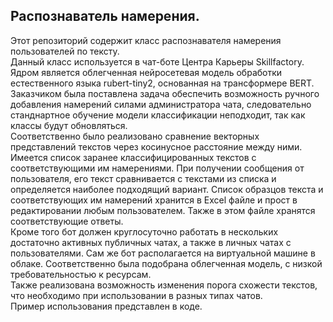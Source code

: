 ## Распознаватель намерения. 
Этот репозиторий содержит класс распознавателя намерения пользователей по тексту.  
Данный класс используется в чат-боте Центра Карьеры Skillfactory. Ядром является облегченная нейросетевая модель обработки естественного языка rubert-tiny2, основанная на трансформере BERT.  
Заказчиком была поставлена задача обеспечить возможность ручного добавления намерений силами администратора чата, следовательно станднартное обучение модели классификации неподходит, так как классы будут обновляться.  
Соответственно было реализовано сравнение векторных представлений текстов через косинусное расстояние между ними. Имеется список заранее классифицированных текстов с соответствующими им намерениями. При получении сообщения от  пользователя, его текст сравнивается с текстами из списка и определяется наиболее подходящий вариант. Список образцов текста и соответствующих им намерений хранится в Excel файле и прост в редактировании любым пользователем. Также в этом файле хранятся соответствующие ответы.  
Кроме того бот должен круглосуточно работать в нескольких достаточно активных публичных чатах, а также в личных чатах с пользователями. Сам же бот располагается на виртуальной машине в облаке. Соответственно была подобрана облегченная модель, с низкой требовательностью к ресурсам.  
Также реализована возможность изменения порога схожести текстов, что необходимо при использовании в разных типах чатов.  
Пример использования представлен в коде. 
